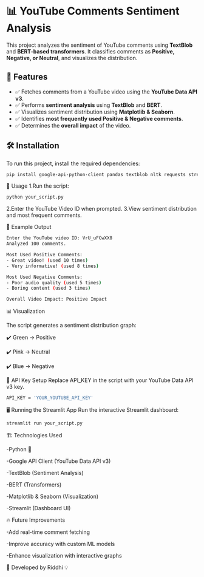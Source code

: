 # 📊 YouTube Comments Sentiment Analysis

This project analyzes the sentiment of YouTube comments using **TextBlob** and **BERT-based transformers**. It classifies comments as **Positive, Negative, or Neutral**, and visualizes the distribution.

## 🚀 Features
- ✅ Fetches comments from a YouTube video using the **YouTube Data API v3**.
- ✅ Performs **sentiment analysis** using **TextBlob** and **BERT**.
- ✅ Visualizes sentiment distribution using **Matplotlib & Seaborn**.
- ✅ Identifies **most frequently used Positive & Negative comments**.
- ✅ Determines the **overall impact** of the video.

## 🛠️ Installation

To run this project, install the required dependencies:

```bash
pip install google-api-python-client pandas textblob nltk requests streamlit pyngrok transformers
```
📝 Usage
1.Run the script:
``` bash
python your_script.py
```
2.Enter the YouTube Video ID when prompted.
3.View sentiment distribution and most frequent comments.

📌 Example Output
```bash
Enter the YouTube video ID: VrU_uFCwXX8
Analyzed 100 comments.

Most Used Positive Comments:
- Great video! (used 10 times)
- Very informative! (used 8 times)

Most Used Negative Comments:
- Poor audio quality (used 5 times)
- Boring content (used 3 times)

Overall Video Impact: Positive Impact
```
📊 Visualization

The script generates a sentiment distribution graph:

✔️ Green → Positive

✔️ Pink → Neutral

✔️ Blue → Negative

🔑 API Key Setup
Replace API_KEY in the script with your YouTube Data API v3 key.
```bash
API_KEY = 'YOUR_YOUTUBE_API_KEY'
```
🖥️ Running the Streamlit App
Run the interactive Streamlit dashboard:

```bash
streamlit run your_script.py
```
🏗️ Technologies Used

-Python 🐍

-Google API Client (YouTube Data API v3)

-TextBlob (Sentiment Analysis)

-BERT (Transformers)

-Matplotlib & Seaborn (Visualization)

-Streamlit (Dashboard UI)

🔥 Future Improvements

 -Add real-time comment fetching
 
 -Improve accuracy with custom ML models
 
 -Enhance visualization with interactive graphs

🎯 Developed by Riddhi 💡
